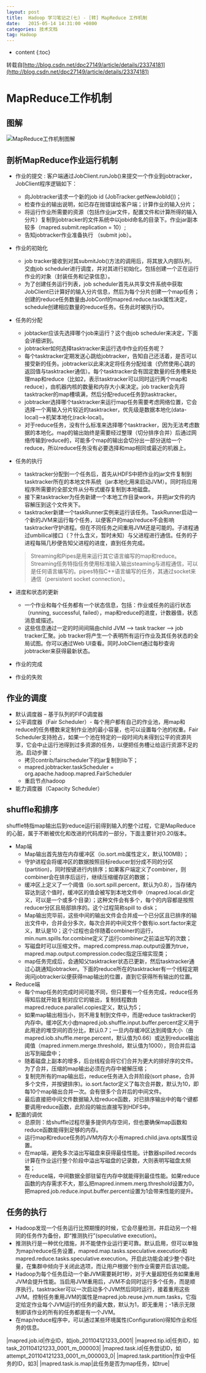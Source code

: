 ```yaml
---
layout: post
title:  Hadoop 学习笔记之(七) - [转] MapReduce 工作机制
date:   2015-05-14 14:31:00 +0800
categories: 技术文档
tag: Hadoop
---
```


* content
{:toc}


转载自[http://blog.csdn.net/dpc27149/article/details/23374181](http://blog.csdn.net/dpc27149/article/details/23374181)
<br />

MapReduce工作机制
=================================

图解
---------------------------------
![MapReduce工作机制图解](/images/blog/hadoop/07-mapreduce-works/how-mapreduce-works.png)

剖析MapReduce作业运行机制
---------------------------------

* 作业的提交 : 客户端通过JobClient.runJob()来提交一个作业到jobtracker，JobClient程序逻辑如下：
	+ 向Jobtracker请求一个新的job id (JobTracker.getNewJobId())；
	+ 检查作业的输出说明，如已存在抛错误给客户端；计算作业的输入分片；
	+ 将运行作业所需要的资源（包括作业jar文件，配置文件和计算所得的输入分片）复制到jobtracker的文件系统中以jobid命名的目录下。作业jar副本较多（mapred.submit.replication = 10）;
	+ 告知jobtracker作业准备执行 （submit job）。
* 作业的初始化
	+ job tracker接收到对其submitJob()方法的调用后，将其放入内部队列，交由job scheduler进行调度，并对其进行初始化，包括创建一个正在运行作业的对象（封装任务和记录信息）。
	+ 为了创建任务运行列表，job scheduler首先从共享文件系统中获取JobClient已计算好的输入分片信息，然后为每个分片创建一个map任务；创建的reduce任务数量由JobConf的mapred.reduce.task属性决定，schedule创建相应数量的reduce任务。任务此时被执行ID。
* 任务的分配
	+ jobtacker应该先选择哪个job来运行？这个由job scheduler来决定，下面会详细讲到。
	+ jobtracker如何选择tasktracker来运行选中作业的任务呢？
	+ 每个tasktracker定期发送心跳给jobtracker，告知自己还活着，是否可以接受新的任务。jobtracker以此来决定将任务分配给谁（仍然使用心跳的返回值与tasktracker通信）。每个tasktracker会有固定数量的任务槽来处理map和reduce（比如2，表示tasktracker可以同时运行两个map和reduce），由机器内核的数量和内存大小来决定。job tracker会先将tasktracker的map槽填满，然后分配reduce任务到tasktracker。
	+ jobtracker选择哪个tasktracker来运行map任务需要考虑网络位置，它会选择一个离输入分片较近的tasktracker，优先级是数据本地化(data-local)–>机架本地化(rack-local)。
	+ 对于reduce任务，没有什么标准来选择哪个tasktracker，因为无法考虑数据的本地化。map的输出始终是需要经过整理（切分排序合并）后通过网络传输到reduce的，可能多个map的输出会切分出一部分送给一个reduce，所以reduce任务没有必要选择和map相同或最近的机器上。
* 任务的执行
	+ tasktracker分配到一个任务后，首先从HDFS中把作业的jar文件复制到tasktracker所在的本地文件系统（jar本地化用来启动JVM）。同时将应用程序所需要的全部文件从分布式缓存复制到本地磁盘。
	+ 接下来tasktracker为任务新建一个本地工作目录work，并把jar文件的内容解压到这个文件夹下。
	+ tasktracker新建一个taskRunner实例来运行该任务。TaskRunner启动一个新的JVM来运行每个任务，以便客户的map/reduce不会影响tasktracker守护进程。但在不同任务之间重用JVM还是可能的。子进程通过umbilical接口（？什么含义，暂时未知）与父进程进行通信。任务的子进程每隔几秒便告知父进程的进度，直到任务完成。
	
	> Streaming和Pipes是用来运行其它语言编写的map和reduce。Streaming任务特指任务使用标准输入输出steaming与进程通信，可以是任何语言编写的。pipes特指C++语言编写的任务，其通过socket来通信（persistent socket connection）。
	
* 进度和状态的更新
	+ 一个作业和每个任务都有一个状态信息，包括：作业或任务的运行状态（running, successful, failed），map和reduce的进度，计数器值，状态消息或描述。
	+ 这些信息通过一定的时间间隔由child JVM –> task tracker –> job tracker汇聚。job tracker将产生一个表明所有运行作业及其任务状态的全局试图。你可以通过Web UI查看。同时JobClient通过每秒查询jobtracker来获得最新状态。
* 作业的完成
* 作业的失败

作业的调度
---------------------------------

* 默认调度器 – 基于队列的FIFO调度器
* 公平调度器（Fair Scheduler）- 每个用户都有自己的作业池，用map和reduce的任务槽数来定制作业池的最小容量，也可以设置每个池的权重。Fair Scheduler支持抢占，如果一个池在特定的一段时间内未得到公平的资源共享，它会中止运行池得到过多资源的任务，以便把任务槽让给运行资源不足的池。启动步骤：
	+ 拷贝contrib/fairscheduler下的jar复制到lib下；
	+ mapred.jobtracker.taskScheduler = org.apache.hadoop.mapred.FairScheduler
	+ 重启节点hadoop
* 能力调度器（Capacity Scheduler）

shuffle和排序
---------------------------------

shuffle特指map输出后到reduce运行前得到输入的整个过程，它是MapReduce的心脏，属于不断被优化和改进的代码库的一部分，下面主要针对0.20版本。

* Map端
	+ Map输出首先放在内存缓冲区（io.sort.mb属性定义，默认100MB）；
	+ 守护进程会将缓冲区的数据按照目标reducer划分成不同的分区(partition)，同时按键进行内排序；如果客户端定义了combiner，则combiner会在排序后运行，继续压缩缓存区的数据；
	+ 缓冲区上定义了一个阈值（io.sort.spill.percent，默认为0.8），当存储内容达到这个值时，缓冲区的值会被写到本地文件中（mapred.local.dir定义，可以是一个或多个目录）；这种文件会有多个，每个的内容都是按照reducer分区且局部排序的。这个过程简称spill to disk；
	+ Map输出完毕前，这些中间的输出文件会合并成一个已分区且已排序的输出文件中，合并会分多次，每次合并的中间文件个数有io.sort.factor来定义，默认是10；这个过程也会伴随着combiner的运行，min.num.spills.for.combine定义了运行combiner之前溢出写的次数；
	+ 写磁盘时可以压缩文件。mapred.compress.map.output设置为true，mapred.map.output.compression.codec指定压缩实现类；
	+ map任务完成后，会通知父tasktracker状态已更新，然后tasktracker通过心跳通知jobtracker。下面的reduce所在的tasktracker有一个线程定期询问jobtracker以便获得map输出的位置，直到它获得所有输出的位置。
* Reduce端
	+ 每个map任务的完成时间可能不同，但只要有一个任务完成，reduce任务得知后就开始复制对应它的输出，复制线程数由mapred.reduce.parallel.copies定义，默认为5；
	+ 如果map输出相当小，则不用复制到文件中，而是reduce tasktracker的内存中。缓冲区大小由mapred.job.shuffle.input.buffer.percent定义用于此用途的堆空间的百分比，默认0.7；一旦内存缓冲区达到阈值大小（由mapred.iob.shuffle.merge.percent，默认值为0.66）或达到reduce输出阈值（mapred.inmem.merge.threshold，默认值为1000），则合并后溢出写到磁盘中；
	+ 随着磁盘上副本的增多，后台线程会将它们合并为更大的排好序的文件。为了合并，压缩的map输出必须在内存中被解压缩；
	+ 复制完所有的map输出后，reduce任务进入合并阶段(sort phase，合并多个文件，并按键排序)。io.sort.factor定义了每次合并数，默认为10，即每10个map输出合并一次。会有很多个合并后的中间文件。
	+ 最后直接把中间文件数据输入给reduce函数，对已排序输出中的每个键都要调用reduce函数，此阶段的输出直接写到HDFS中。
* 配置的调优
	+ 总原则：给shuffle过程尽量多提供内存空间，但也要确保map函数和reduce函数能得到足够的内存。
	+ 运行map和reduce任务的JVM内存大小有mapred.child.java.opts属性设置。
	+ 在map端，避免多次溢出写磁盘来获得最佳性能。计数器spilled.records计算在作业运行整个阶段中溢出写磁盘的记录数，大则表明写磁盘太频繁；
	+ 在reduce端，中间数据全部驻留在内存中就能得到最佳性能。如果reduce函数的内存需求不大，那么把mapred.inmem.merg.threshold设置为0，把mapred.job.reduce.input.buffer.percent设置为1会带来性能的提升。

任务的执行
---------------------------------

* Hadoop发现一个任务运行比预期慢的时候，它会尽量检测，并启动另一个相同的任务作为备份，即“推测执行”(speculative execution)。
* 推测执行是一种优化措施，并不能使作业运行更可靠。默认启用，但可以单独为map/reduce任务设置，mapred.map.tasks.speculative.execution和mapred.reduce.tasks.speculative.execution。开启此功能会减少整个吞吐量，在集群中倾向于关闭此选项，而让用户根据个别作业需要开启该功能。
* Hadoop为每个任务启动一个新JVM需要耗时1秒，对于大量超短任务如果重用JVM会提升性能。当启用JVM重用后，JVM不会同时运行多个任务，而是顺序执行。tasktracker可以一次启动多个JVM然后同时运行，接着重用这些JVM。控制任务重用JVM的属性是mapred.job.reuse.jvm.num.tasks，它指定给定作业每个JVM运行的任务的最大数，默认为1，即无重用；-1表示无限制即该作业的所有的任务都是有一个JVM。
* 在map/reduce程序中，可以通过某些环境属性(Configuration)得知作业和任务的信息。

|mapred.job.id|作业ID，如job_201104121233_0001|
|mapred.tip.id|任务ID，如task_201104121233_0001_m_000003|
|mapred.task.id|任务尝试ID，如attempt_201104121233_0001_m_000003_0|
|mapred.task.partition|作业中任务的ID，如3|
|mapred.task.is.map|此任务是否为map任务，如true|

<br />
<br />

